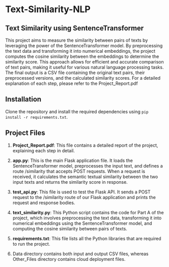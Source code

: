 # Text-Similarity-NLP
## Text Similarity using SentenceTransformer

This project aims to measure the similarity between pairs of texts by leveraging the power of the SentenceTransformer model. By preprocessing the text data and transforming it into numerical embeddings, the project computes the cosine similarity between the embeddings to determine the similarity score. This approach allows for efficient and accurate comparison of text pairs, making it useful for various natural language processing tasks. The final output is a CSV file containing the original text pairs, their preprocessed versions, and the calculated similarity scores.
For a detailed explanation of each step, please refer to the Project_Report.pdf

## Installation

Clone the repository and install the required dependencies using `pip install -r requirements.txt`.

## Project Files

1. **Project_Report.pdf**: This file contains a detailed report of the project, explaining each step in detail.

2. **app.py**: This is the main Flask application file. It loads the SentenceTransformer model, preprocesses the input text, and defines a route /similarity that accepts POST requests. When a request is received, it calculates the semantic textual similarity between the two input texts and returns the similarity score in response.

3. **test_api.py**: This file is used to test the Flask API. It sends a POST request to the /similarity route of our Flask application and prints the request and response bodies.

4. **text_similarity.py**: This Python script contains the code for Part A of the project, which involves preprocessing the text data, transforming it into numerical embeddings using the SentenceTransformer model, and computing the cosine similarity between pairs of texts.

5. **requirements.txt**: This file lists all the Python libraries that are required to run the project.
 
6. Data directory contains both input and output CSV files, whereas Other_Files directory contains cloud deployment files.


